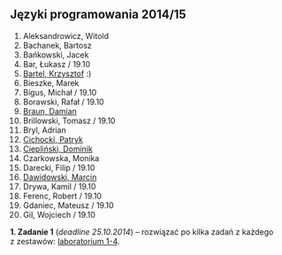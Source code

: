 ## Języki programowania 2014/15

1. Aleksandrowicz, Witold
1. Bachanek, Bartosz
1. Bańkowski, Jacek
1. Bar, Łukasz / 19.10
1. [Bartel, Krzysztof](https://github.com/deer667/zadania_z_basha/tree/master) :)
1. Bieszke, Marek
1. Bigus, Michał / 19.10
1. Borawski, Rafał / 19.10
1. [Braun, Damian](https://github.com/damianbraun/jpzadania)
1. Brillowski, Tomasz / 19.10
1. Bryl, Adrian
1. [Cichocki, Patryk](https://github.com/pcichocki/jp-zad-ug)
1. [Ciepliński, Dominik](https://github.com/Mafferek/Programowanie---Na-Uczelni)
1. Czarkowska, Monika
1. Darecki, Filip / 19.10
1. [Dawidowski, Marcin](https://github.com/mdawidowski/Zadania-z-basha)
1. Drywa, Kamil / 19.10
1. Ferenc, Robert / 19.10
1. Gdaniec, Mateusz / 19.10
1. Gil, Wojciech / 19.10

**1. Zadanie 1** (*deadline 25.10.2014*) –
rozwiązać po kilka zadań z każdego z zestawów:
[laboratorium 1-4](http://wbzyl.inf.ug.edu.pl/sp/exercises).
